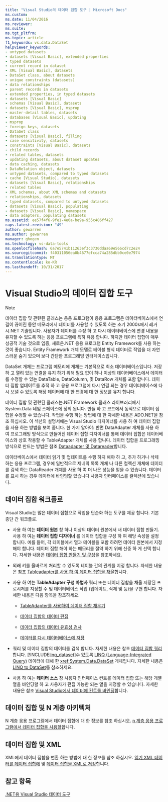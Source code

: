 ```yaml
---
title: "Visual Studio의 데이터 집합 도구 | Microsoft Docs"
ms.custom: 
ms.date: 11/04/2016
ms.reviewer: 
ms.suite: 
ms.tgt_pltfrm: 
ms.topic: article
f1_keywords: vs.data.DataSet
helpviewer_keywords:
- untyped datasets
- datasets [Visual Basic], extended properties
- typed datasets
- current record in dataset
- XML [Visual Basic], datasets
- DataSet class, about datasets
- unique constraints (datasets)
- data relationships
- parent records in datasets
- extended properties, in typed datasets
- datasets [Visual Basic]
- schemas [Visual Basic], datasets
- datasets [Visual Basic], msprop
- master-detail tables, datasets
- databases [Visual Basic], updating
- msprop
- foreign keys, datasets
- DataSet class
- datasets [Visual Basic], filling
- case sensitivity, datasets
- constraints [Visual Basic], datasets
- child records
- related tables, datasets
- updating datasets, about dataset updates
- data caching, datasets
- DataRelation object, datasets
- untyped datasets, compared to typed datasets
- cache [Visual Studio], datasets
- datasets [Visual Basic], relationships
- related tables
- XML schemas, about XML schemas and datasets
- relationships, datasets
- typed datasets, compared to untyped datasets
- datasets [Visual Basic], populating
- datasets [Visual Basic], namespace
- data adapters, populating datasets
ms.assetid: ee57f4f6-9fe1-4e0a-be9a-955c486ff427
caps.latest.revision: "49"
author: gewarren
ms.author: gewarren
manager: ghogen
ms.technology: vs-data-tools
ms.openlocfilehash: 6a7e5741b11263ef3c3730ddaa69e566cd7c2e24
ms.sourcegitcommit: f40311056ea0b4677efcca74a285dbb0ce0e7974
ms.translationtype: MT
ms.contentlocale: ko-KR
ms.lasthandoff: 10/31/2017
---
```

# <a name="dataset-tools-in-visual-studio"></a>Visual Studio의 데이터 집합 도구
> [!NOTE]
>  데이터 집합 및 관련된 클래스는 응용 프로그램이 응용 프로그램은 데이터베이스에서 연결이 끊어진 동안 메모리에서 데이터를 사용할 수 있도록 하는 초기 2000s에서 레거시.NET 기술입니다. 사용자가 데이터를 수정 하 고 다시 데이터베이스에 변경 내용을 유지할 수 있도록 하는 응용 프로그램에 특히 유용 합니다. 하지만 데이터 집합이 매우 성공적 기술 것으로 입증, 새로운.NET 응용 프로그램 Entity Framework를 사용 하는 것이 좋습니다. Entity Framework 개체 모델로 테이블 형식 데이터로 작업을 더 자연 스러운 숨기 있으며 보다 간단한 프로그래밍 인터페이스입니다.  
  
 DataSet 개체는 프로그램 메모리에 개체는 기본적으로 최소 데이터베이스입니다. 저장 하 고 열려 있는 연결을 유지 하기 위해 필요 없이 하나 이상의 데이터베이스에서 데이터를 수정할 수 있는 DataTable, DataColumn, 및 DataRow 개체를 포함 합니다. 데이터 집합 업데이트를 추적 하 고 응용 프로그램에 다시 연결 되는 경우 데이터베이스에 다시 보낼 수 있도록 해당 데이터에 대 한 변경에 대 한 정보를 유지 합니다.  
  
 데이터 집합 및 관련된 클래스는.NET Framework 클래스 라이브러리에서 System.Data 네임 스페이스에 정의 됩니다. 만들 하 고 코드에서 동적으로 데이터 집합을 수정할 수 있습니다. 작업을 수행 하는 방법에 대 한 자세한 내용은 ADO.NET을 참조 하십시오. 이 섹션의 설명서에는 Visual Studio 디자이너를 사용 하 여 데이터 집합을 사용 하는 방법을 보여 줍니다. 한 가지 알아야: 반면 DataAdapter 개체를 사용 하 여 프로그래밍 방식으로 만들어진 데이터 집합 디자이너를 통해 데이터 집합은 데이터베이스와 상호 작용할 수 TableAdapter 개체를 사용 합니다. 데이터 집합을 프로그래밍 방식으로 만드는 방법은 참조 [Dataadapter 및 Datareader](/dotnet/framework/data/adonet/dataadapters-and-datareaders)합니다.  
  
 데이터베이스에서 데이터 읽기 및 업데이트를 수행 하지 해야 하 고, 추가 하거나 삭제 하는 응용 프로그램, 경우에 일반적으로 제네릭 목록 개체 나 다른 컬렉션 개체에 데이터를 검색 하는 DataReader 개체를 사용 하 여 더 나은 성능을 얻을 수 있습니다. 데이터를 표시 하는 경우 데이터에 바인딩할 있습니다 사용자 인터페이스를 컬렉션에 있습니다.  
  
## <a name="dataset-workflow"></a>데이터 집합 워크플로  
 Visual Studio는 많은 데이터 집합으로 작업을 단순화 하는 도구를 제공 합니다. 기본 종단 간 워크플로.  
  
-   사용 하 여는 **데이터 원본** 창 하나 이상의 데이터 원본에서 새 데이터 집합 만들기. 사용 하 여는 **데이터 집합 디자이너** 를 데이터 집합을 구성 하 여 해당 속성을 설정 합니다. 예를 들어, 각 테이블에서 열과 테이블을 포함 하려면 데이터 원본에서 지정 해야 합니다. 데이터 집합 해야 하는 메모리를 절약 하기 위해 신중 하 게 선택 합니다. 자세한 내용은 [데이터 집합 만들기 및 구성](../data-tools/create-and-configure-datasets-in-visual-studio.md)을 참조하세요.  
  
-   외래 키를 올바르게 처리할 수 있도록 테이블 간의 관계를 지정 합니다. 자세한 내용은 참조 [Tableadapter를 사용 하 여 데이터 집합을 채울](../data-tools/fill-datasets-by-using-tableadapters.md)합니다.  
  
-   사용 하 여는 **TableAdapter 구성 마법사** 쿼리 또는 데이터 집합을 채울 저장된 프로시저를 지정할 수 및 데이터베이스 작업 (업데이트, 삭제 및 등)을 구현 합니다. 자세한 내용은 다음 항목을 참조하세요.  
  
    -   [TableAdapter를 사용하여 데이터 집합 채우기](../data-tools/fill-datasets-by-using-tableadapters.md)  
  
    -   [데이터 집합의 데이터 편집](../data-tools/edit-data-in-datasets.md)  
  
    -   [데이터 집합의 데이터 유효성 검사](../data-tools/validate-data-in-datasets.md)  
  
    -   [데이터를 다시 데이터베이스에 저장](../data-tools/save-data-back-to-the-database.md)  
  
-   쿼리 및 데이터 집합의 데이터를 검색 합니다. 자세한 내용은 참조 [데이터 집합 쿼리](../data-tools/query-datasets.md)합니다. [!INCLUDE[linq_dataset](../data-tools/includes/linq_dataset_md.md)]수 있도록 [LINQ (Language-Integrated Query)](http://msdn.microsoft.com/Library/a73c4aec-5d15-4e98-b962-1274021ea93d) 데이터에 대해 한 <xref:System.Data.DataSet> 개체입니다. 자세한 내용은 [LINQ to DataSet](/dotnet/framework/data/adonet/linq-to-dataset)를 참조하세요.  
  
-   사용 하 여는 **데이터 소스** 창 사용자 인터페이스 컨트롤 데이터 집합 또는 해당 개별 열을 바인딩할 하 고 사용자가 편집 가능한 되는 열을 지정할 수 있습니다. 자세한 내용은 참조 [Visual Studio에서 데이터에 컨트롤 바인딩](../data-tools/bind-controls-to-data-in-visual-studio.md)합니다.  
  
## <a name="datasets-and-n-tier-architecture"></a>데이터 집합 및 N 계층 아키텍처  
 N 계층 응용 프로그램에서 데이터 집합에 대 한 정보를 참조 하십시오. [n 계층 응용 프로그램에서 데이터 집합을 사용할](../data-tools/work-with-datasets-in-n-tier-applications.md)합니다.  
  
## <a name="datasets-and-xml"></a>데이터 집합 및 XML  
 XML에서 데이터 집합을 변환 하는 방법에 대 한 정보를 참조 하십시오. [읽기 XML 데이터를 데이터 집합에](../data-tools/read-xml-data-into-a-dataset.md) 및 [데이터 집합을 XML로 저장](../data-tools/save-a-dataset-as-xml.md)합니다.  
  
## <a name="see-also"></a>참고 항목  
 [.NET용 Visual Studio 데이터 도구](../data-tools/visual-studio-data-tools-for-dotnet.md)